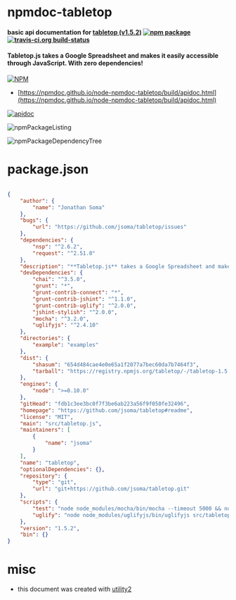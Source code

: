 # npmdoc-tabletop

#### basic api documentation for  [tabletop (v1.5.2)](https://github.com/jsoma/tabletop#readme)  [![npm package](https://img.shields.io/npm/v/npmdoc-tabletop.svg?style=flat-square)](https://www.npmjs.org/package/npmdoc-tabletop) [![travis-ci.org build-status](https://api.travis-ci.org/npmdoc/node-npmdoc-tabletop.svg)](https://travis-ci.org/npmdoc/node-npmdoc-tabletop)

#### **Tabletop.js** takes a Google Spreadsheet and makes it easily accessible through JavaScript. With zero dependencies!

[![NPM](https://nodei.co/npm/tabletop.png?downloads=true&downloadRank=true&stars=true)](https://www.npmjs.com/package/tabletop)

- [https://npmdoc.github.io/node-npmdoc-tabletop/build/apidoc.html](https://npmdoc.github.io/node-npmdoc-tabletop/build/apidoc.html)

[![apidoc](https://npmdoc.github.io/node-npmdoc-tabletop/build/screenCapture.buildCi.browser.%252Ftmp%252Fbuild%252Fapidoc.html.png)](https://npmdoc.github.io/node-npmdoc-tabletop/build/apidoc.html)

![npmPackageListing](https://npmdoc.github.io/node-npmdoc-tabletop/build/screenCapture.npmPackageListing.svg)

![npmPackageDependencyTree](https://npmdoc.github.io/node-npmdoc-tabletop/build/screenCapture.npmPackageDependencyTree.svg)



# package.json

```json

{
    "author": {
        "name": "Jonathan Soma"
    },
    "bugs": {
        "url": "https://github.com/jsoma/tabletop/issues"
    },
    "dependencies": {
        "nsp": "^2.6.2",
        "request": "^2.51.0"
    },
    "description": "**Tabletop.js** takes a Google Spreadsheet and makes it easily accessible through JavaScript. With zero dependencies!",
    "devDependencies": {
        "chai": "^3.5.0",
        "grunt": "*",
        "grunt-contrib-connect": "*",
        "grunt-contrib-jshint": "^1.1.0",
        "grunt-contrib-uglify": "^2.0.0",
        "jshint-stylish": "^2.0.0",
        "mocha": "^3.2.0",
        "uglifyjs": "^2.4.10"
    },
    "directories": {
        "example": "examples"
    },
    "dist": {
        "shasum": "654d484cae4e0e65a1f2077a7bec60da7b7464f3",
        "tarball": "https://registry.npmjs.org/tabletop/-/tabletop-1.5.2.tgz"
    },
    "engines": {
        "node": ">=0.10.0"
    },
    "gitHead": "fdb1c3ee3bc0f7f3be6ab223a56f9f050fe32496",
    "homepage": "https://github.com/jsoma/tabletop#readme",
    "license": "MIT",
    "main": "src/tabletop.js",
    "maintainers": [
        {
            "name": "jsoma"
        }
    ],
    "name": "tabletop",
    "optionalDependencies": {},
    "repository": {
        "type": "git",
        "url": "git+https://github.com/jsoma/tabletop.git"
    },
    "scripts": {
        "test": "node node_modules/mocha/bin/mocha --timeout 5000 && node node_modules/nsp/bin/nsp check",
        "uglify": "node node_modules/uglifyjs/bin/uglifyjs src/tabletop.js > src/tabletop.min.js "
    },
    "version": "1.5.2",
    "bin": {}
}
```



# misc
- this document was created with [utility2](https://github.com/kaizhu256/node-utility2)
